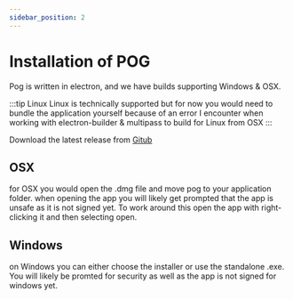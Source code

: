 ```yaml
---
sidebar_position: 2
---
```


# Installation of POG

Pog is written in electron, and we have builds supporting Windows & OSX.

:::tip Linux
Linux is technically supported but for now you would need to bundle the application yourself because of an error 
I encounter when working with electron-builder & multipass to build for Linux from OSX
:::

Download the latest release from [Gitub](https://github.com/JanLunge/pog/releases/)

## OSX
for OSX you would open the .dmg file and move pog to your application folder.
when opening the app you will likely get prompted that the app is unsafe as it is not signed yet. To work around this 
open the app with right-clicking it and then selecting open.

## Windows
on Windows you can either choose the installer or use the standalone .exe. You will likely be promted for security as 
well as the app is not signed for windows yet.

